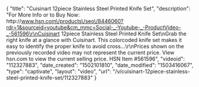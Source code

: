 {
    "title": "Cuisinart 12piece Stainless Steel Printed Knife Set",
    "description": "For More Info or to Buy Now: http:\/\/www.hsn.com\/products\/seo\/8446060?rdr=1&sourceid=youtube&cm_mmc=Social-_-Youtube-_-ProductVideo-_-561596\r\nCuisinart 12piece Stainless Steel Printed Knife Set\nGrab the right knife at a glance with Cuisinart. This colorcoded knife set makes it easy to identify the proper knife to avoid cross...\r\nPrices shown on the previously recorded video may not represent the current price.  View hsn.com to view the current selling price. HSN Item #561596",
    "videoid": "112327883",
    "date_created": "1502101810",
    "date_modified": "1503416067",
    "type": "captivate",
    "layout": "video",
    "url": "\/v\/cuisinart-12piece-stainless-steel-printed-knife-set\/112327883"
}